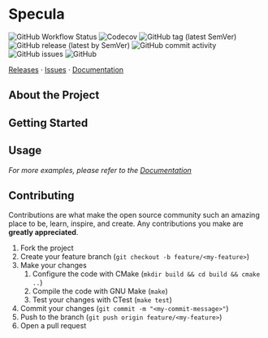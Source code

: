 # Specula

![GitHub Workflow Status](https://img.shields.io/github/workflow/status/LuxAter/Specula/CI?label=Build&style=flat-square)
![Codecov](https://img.shields.io/codecov/c/github/LuxAter/Specula?label=Coverage&style=flat-square)
![GitHub tag (latest SemVer)](https://img.shields.io/github/v/tag/LuxAter/Specula?label=Tag&style=flat-square)
![GitHub release (latest by SemVer)](https://img.shields.io/github/downloads/LuxAter/Specula/latest/total?label=Downloads&style=flat-square)
![GitHub commit activity](https://img.shields.io/github/commit-activity/m/LuxAter/Specula?label=Commit%20Activity&style=flat-square)
![GitHub issues](https://img.shields.io/github/issues/LuxAter/Specula?label=Issues&style=flat-square)
![GitHub](https://img.shields.io/github/license/LuxAter/Specula?label=License&style=flat-square)

[Releases](https://github.com/LuxAter/Specula/releases) ·
[Issues](https://github.com/LuxAter/Specula/issues) ·
[Documentation](https://luxater.gitlab.io/specula/)

## About the Project

## Getting Started

## Usage

_For more examples, please refer to the [Documentation](https://luxater.gitlab.io/specula/)_

## Contributing

Contributions are what make the open source community such an amazing place to
be, learn, inspire, and create. Any contributions you make are **greatly
appreciated**.

1. Fork the project
2. Create your feature branch (`git checkout -b feature/<my-feature>`)
3. Make your changes
   1. Configure the code with CMake (`mkdir build && cd build && cmake ..`)
   2. Compile the code with GNU Make (`make`)
   3. Test your changes with CTest (`make test`)
4. Commit your changes (`git commit -m "<my-commit-message>"`)
5. Push to the branch (`git push origin feature/<my-feature>`)
6. Open a pull request